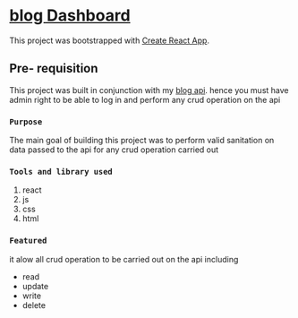# [blog Dashboard](https://blog-dashboard-three.vercel.app/)

This project was bootstrapped with [Create React App](https://github.com/facebook/create-react-app).

## Pre- requisition 
This project was built in conjunction with my [blog api](https://blog-api-erose.up.railway.app/).
hence you must have admin right to be able to log in and perform any crud operation on the api 

### `Purpose`
The main goal of building this project was to perform valid sanitation on data passed to the api for any crud operation carried out

### `Tools and library used`

<ol>
  <li> react </li>
   <li> js </li>
   <li> css </li>
   <li> html</li>
</ol>


### `Featured`
it alow all crud operation to be carried out on the api including 

<ul>
  <li> read </li>
  <li> update </li>
  <li> write </li>
  <li> delete </li>
</ul>
